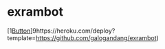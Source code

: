 # exrambot
[1[Button](https://herokucdn.com/button/deploy.svg)]9https://heroku.com/deploy?template=https://github.com/galogandang/exrambot)
